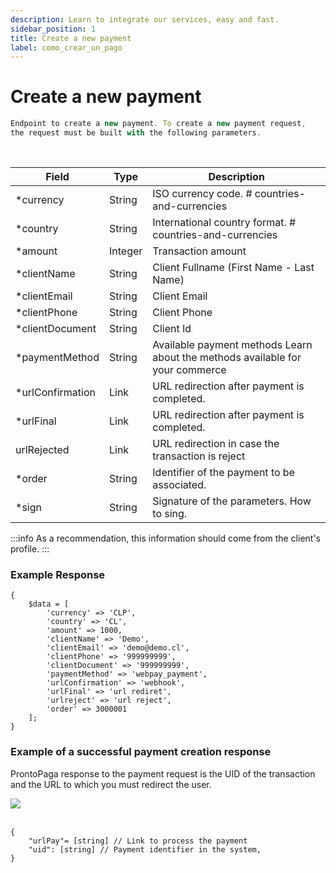 ```yaml
---
description: Learn to integrate our services, easy and fast.
sidebar_position: 1
title: Create a new payment
label: como_crear_un_pago
---
```


# Create a new payment

```jsx title="POST - https://url.base/api/payment/new"
Endpoint to create a new payment. To create a new payment request, 
the request must be built with the following parameters.

```

<br />


| Field  | Type | Description |
| -------- | ------- | ------- |
| *currency  | String    | ISO currency code. # countries-and-currencies​ |
| *country   | String    | International country format. # countries-and-currencies​​ |
| *amount    | Integer   | Transaction amount​​ |
| *clientName    | String   | Client Fullname (First Name - Last Name)​​ |
| *clientEmail    | String   | Client Email​​ |
| *clientPhone    | String   | Client Phone |
| *clientDocument    | String   | Client Id |
| *paymentMethod    | String   | 	Available payment methods Learn about the methods available for your commerce |
| *urlConfirmation    | Link   | URL redirection after payment is completed. |
| *urlFinal    | Link   | URL redirection after payment is completed. |
| urlRejected    | Link   | URL redirection in case the transaction is reject |
| *order    | String   | Identifier of the payment to be associated. |
| *sign    | String   | Signature of the parameters. How to sing. |


:::info
As a recommendation, this information should come from the client's profile.
:::

### Example Response

```
{
    $data = [
        'currency' => 'CLP',
        'country' => 'CL',
        'amount' => 1000,
        'clientName' => 'Demo',
        'clientEmail' => 'demo@demo.cl',
        'clientPhone' => '999999999',
        'clientDocument' => '999999999',
        'paymentMethod' => 'webpay_payment',
        'urlConfirmation' => 'webhook',
        'urlFinal' => 'url rediret',
        'urlreject' => 'url reject',
        'order' => 3000001
    ];
}

```

### Example of a successful payment creation response

ProntoPaga response to the payment request is the UID of the transaction and the URL to which you must redirect the user.

<img src="https://res.cloudinary.com/ddakqnnyc/image/upload/v1687468926/Screen_Shot_2023-06-22_at_17.21.57_gr2qib.png" /> 

<br />
<br />

```
{
    "urlPay"= [string] // Link to process the payment
    "uid": [string] // Payment identifier in the system,
}
```
